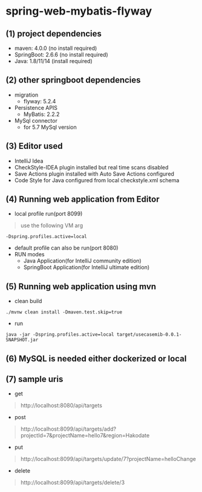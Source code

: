# spring-web-mybatis-flyway

## (1) project dependencies

- maven: 4.0.0 (no install required)
- SpringBoot: 2.6.6 (no install required)
- Java: 1.8/11/14 (install required)

## (2) other springboot dependencies

- migration
    - flyway: 5.2.4
- Persistence APIS
    - MyBatis: 2.2.2
- MySql connector
    - for 5.7 MySql version

## (3) Editor used

- IntelliJ Idea
- CheckStyle-IDEA plugin installed but real time scans disabled
- Save Actions plugin installed with Auto Save Actions configured
- Code Style for Java configured from local checkstyle.xml schema

## (4) Running web application from Editor

- local profile run(port 8099)

> use the following VM arg

```
-Dspring.profiles.active=local
```

- default profile can also be run(port 8080)
- RUN modes
    - Java Application(for IntelliJ community edition)
    - SpringBoot Application(for IntelliJ ultimate edition)

## (5) Running web application using mvn

- clean build

```
./mvnw clean install -Dmaven.test.skip=true
```

- run

```
java -jar -Dspring.profiles.active=local target/usecasemib-0.0.1-SNAPSHOT.jar
```

## (6) MySQL is needed either dockerized or local

## (7) sample uris

- get

> http://localhost:8080/api/targets

- post

> http://localhost:8099/api/targets/add?projectId=7&projectName=hello7&region=Hakodate

- put

> http://localhost:8099/api/targets/update/7?projectName=helloChange

- delete

> http://localhost:8099/api/targets/delete/3
